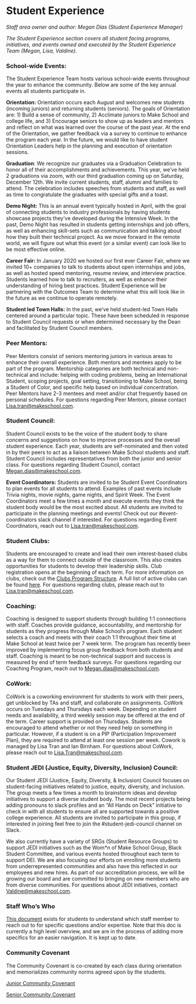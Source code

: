 # Student Experience

*Staff area owner and author: Megan Dias (Student Experience Manager)*

_The Student Experience section covers all student facing programs, initiatives, and events owned and executed by the Student Experience Team (Megan, Lisa, Valdine)._

### School-wide Events:

The Student Experience Team hosts various school-wide events throughout the year to enhance the community. Below are some of the key annual events all students participate in.

**Orientation:** Orientation occurs each August and welcomes new students (incoming juniors) and returning students (seniors). The goals of Orientation are: 1) Build a sense of community, 2) Acclimate juniors to Make School and college life, and 3) Encourage seniors to show up as leaders and mentors and reflect on what was learned over the course of the past year. At the end of the Orientation, we gather feedback via a survey to continue to enhance the program each year. In the future, we would like to have student Orientation Leaders help in the planning and execution of orientation sessions.

**Graduation**: We recognize our graduates via a Graduation Celebration to honor all of their accomplishments and achievements. This year, we’ve held 2 graduations via zoom, with our third graduation coming up on Saturday, December 12th. We invite current students, staff, alumni and families to attend. The celebration includes speeches from students and staff, as well as time to congratulate the graduates with special gifts and a toast.

**Demo Night:** This is an annual event typically hosted in April, with the goal of connecting students to industry professionals by having students showcase projects they’ve developed during the Intensive Week. In the past, Demo Night has resulted in students getting internships and job offers, as well as enhancing skill-sets such as communication and talking about how they built their technical project. As we move forward in the remote world, we will figure out what this event (or a similar event) can look like to be most effective online.

**Career Fair:** In January 2020 we hosted our first ever Career Fair, where we invited 10+ companies to talk to students about open internships and jobs, as well as hosted speed mentoring, resume review, and interview practice. Students learned how to talk to recruiters, as well as enhance their understanding of hiring best practices. Student Experience will be partnering with the Outcomes Team to determine what this will look like in the future as we continue to operate remotely.

**Student led Town Halls:** In the past, we’ve held student-led Town Halls centered around a particular topic. These have been scheduled in response to Student Council requests or when determined necessary by the Dean and facilitated by Student Council members.

### Peer Mentors:

Peer Mentors consist of seniors mentoring juniors in various areas to enhance their overall experience. Both mentors and mentees apply to be part of the program. Mentorship categories are both technical and non-technical and include: helping with coding problems, being an International Student, scoping projects, goal setting, transitioning to Make School, being a Student of Color, and specific help based on individual concentration. Peer Mentors have 2-3 mentees and meet and/or chat frequently based on personal schedules. For questions regarding Peer Mentors, please contact [Lisa.tran@makeschool.com](mailto:Lisa.tran@makeschool.com).

### Student Council:

Student Council exists to be the voice of the student body to share concerns and suggestions on how to improve processes and the overall student experience. Each year, students are self-nominated and then voted in by their peers to act as a liaison between Make School students and staff. Student Council includes representatives from both the junior and senior class. For questions regarding Student Council, contact [Megan.dias@makeschool.com](mailto:Megan.dias@makeschool.com).

**Event Coordinators:** Students are invited to be Student Event Coordinators to plan events for all students to attend. Examples of past events include Trivia nights, movie nights, game nights, and Spirit Week. The Event Coordinators meet a few times a month and execute events they think the student body would be the most excited about. All students are invited to participate in the planning meetings and events! Check out our #event-coordinators slack channel if interested. For questions regarding Event Coordinators, reach out to [Lisa.tran@makeschool.com](mailto:Lisa.tran@makeschool.com).

### Student Clubs:

Students are encouraged to create and lead their own interest-based clubs as a way for them to connect outside of the classroom. This also creates opportunities for students to develop their leadership skills. Club registration opens at the beginning of each term. For more information on clubs, check out the [Clubs Program Structure](https://docs.google.com/document/d/12PJfcOiU1pjHkHi8YVIWDUXUVeBtnqQx5t2tf3--7Mo/edit?usp=sharing).  A full list of active clubs can be found [here](https://docs.google.com/spreadsheets/d/1yLftM-3lk9ptSEhuttc8PiDu5KYZju2IW7s6oPSvnlU/edit?usp=sharing).  For questions regarding clubs, please reach out to [Lisa.tran@makeschool.com](mailto:Lisa.tran@makeschool.com).

### Coaching:

Coaching is designed to support students through building 1:1 connections with staff. Coaches provide guidance, accountability, and mentorship for students as they progress through Make School’s program. Each student selects a coach and meets with their coach 1:1 throughout their time at Make School at least twice per 7 week term. The program has recently been improved by implementing focus group feedback from both students and staff. Coaching is meant to be non-technical support and success is measured by end of term feedback surveys. For questions regarding our Coaching Program, reach out to [Megan.dias@makeschool.com](mailto:Megan.dias@makeschool.com).

### CoWork:

CoWork is a coworking environment for students to work with their peers, get unblocked by TAs and staff, and collaborate on assignments. CoWork occurs on Tuesdays and Thursdays each week. Depending on student needs and availability, a third weekly session may be offered at the end of the term. Career support is provided on Thursdays. Students are encouraged to attend whether or not they need help on something in particular. However, if a student is on a PIP (Participation Improvement Plan), they are required to attend at least one session per week. Cowork is managed by Lisa Tran and Ian Birnham. For questions about CoWork, please reach out to [Lisa.Tran@makeschool.com](mailto:Lisa.Tran@makeschool.com). 


### Student JEDI (Justice, Equity, Diversity, Inclusion) Council:

Our Student JEDI (Justice, Equity, Diversity, & Inclusion) Council focuses on student-facing initiatives related to justice, equity, diversity, and inclusion. The group meets a few times a month to brainstorm ideas and develop initiatives to support a diverse student body. The most recent projects being adding pronouns to slack profiles and an “All Hands on Deck” initiative to check in with all students to ensure all are supported towards a positive college experience. All students are invited to participate in this group, if interested in joining feel free to join the #student-jedi-council channel on Slack.

We also currently have a variety of SRGs (Student Resource Groups) to support JEDI initiatives such as the Wom*n of Make School Group, Black Student Committee, and various events hosted throughout each term to support DEI. We are also focusing our efforts on enrolling more students from underrepresented communities and also have this reflected in our employees and new hires. As part of our accreditation process, we will be growing our board and are committed to bringing on new members who are from diverse communities. For questions about JEDI initiatives, contact Valdine@makeschool.com.


### Staff Who’s Who 

[This document](https://docs.google.com/document/d/1kglc066N2kefkJ5lOIHMmP0_TlWjwil7b1JhR4u45vM/edit) exists for students to understand which staff member to reach out to for specific questions and/or expertise. Note that this doc is currently a high level overview, and we are in the process of adding more specifics for an easier navigation. It is kept up to date.


### Community Covenant 

The Community Covenant is co-created by each class during orientation and memorializes community norms agreed upon by the students. 

[Junior Community Covenant](https://docs.google.com/document/d/1IYEtLJyyGVetwlrTVxN9i7RS6WPTZc9H_1rgbNipkQI/edit)

[Senior Community Covenant](https://docs.google.com/document/d/1W77MEv5FD3b_WNQxmO_CwsIJOTqNE8w6ISG8E4LZNm4/edit)
